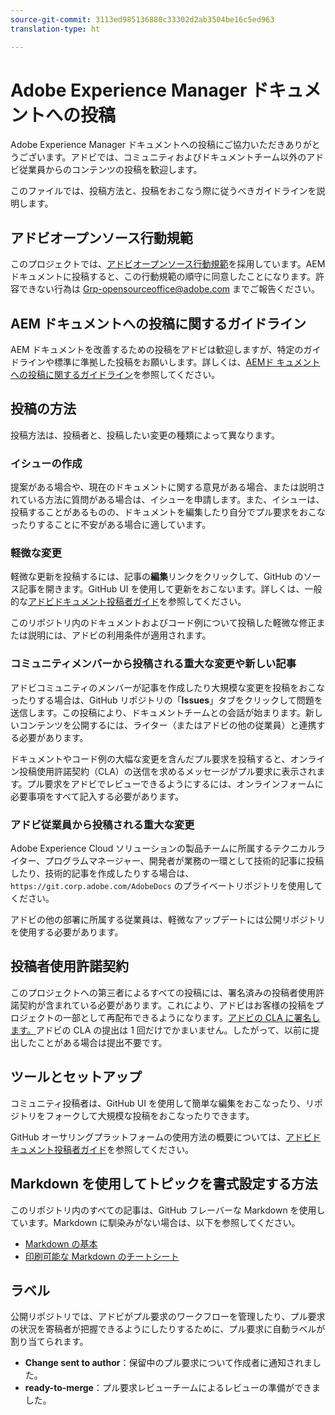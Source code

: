 ```yaml
---
source-git-commit: 3113ed985136880c33302d2ab3504be16c5ed963
translation-type: ht

---
```

# Adobe Experience Manager ドキュメントへの投稿

Adobe Experience Manager ドキュメントへの投稿にご協力いただきありがとうございます。アドビでは、コミュニティおよびドキュメントチーム以外のアドビ従業員からのコンテンツの投稿を歓迎します。

このファイルでは、投稿方法と、投稿をおこなう際に従うべきガイドラインを説明します。

## アドビオープンソース行動規範

このプロジェクトでは、[アドビオープンソース行動規範](code-of-conduct.md)を採用しています。AEM ドキュメントに投稿すると、この行動規範の順守に同意したことになります。許容できない行為は [Grp-opensourceoffice@adobe.com](mailto:Grp-opensourceoffice@adobe.com) までご報告ください。

## AEM ドキュメントへの投稿に関するガイドライン

AEM ドキュメントを改善するための投稿をアドビは歓迎しますが、特定のガイドラインや標準に準拠した投稿をお願いします。詳しくは、[AEMド キュメントへの投稿に関するガイドライン](guidelines.md)を参照してください。

## 投稿の方法

投稿方法は、投稿者と、投稿したい変更の種類によって異なります。

### イシューの作成

提案がある場合や、現在のドキュメントに関する意見がある場合、または説明されている方法に質問がある場合は、イシューを申請します。また、イシューは、投稿することがあるものの、ドキュメントを編集したり自分でプル要求をおこなったりすることに不安がある場合に適しています。

### 軽微な変更

軽微な更新を投稿するには、記事の&#x200B;**編集**&#x200B;リンクをクリックして、GitHub のソース記事を開きます。GitHub UI を使用して更新をおこないます。詳しくは、一般的な[アドビドキュメント投稿者ガイド](https://docs.adobe.com/help/en/contributor/contributor-guide/introduction.html)を参照してください。

このリポジトリ内のドキュメントおよびコード例について投稿した軽微な修正または説明には、アドビの利用条件が適用されます。

### コミュニティメンバーから投稿される重大な変更や新しい記事

アドビコミュニティのメンバーが記事を作成したり大規模な変更を投稿をおこなったりする場合は、GitHub リポジトリの「**Issues**」タブをクリックして問題を送信します。この投稿により、ドキュメントチームとの会話が始まります。新しいコンテンツを公開するには、ライター（またはアドビの他の従業員）と連携する必要があります。

ドキュメントやコード例の大幅な変更を含んだプル要求を投稿すると、オンライン投稿使用許諾契約（CLA）の送信を求めるメッセージがプル要求に表示されます。プル要求をアドビでレビューできるようにするには、オンラインフォームに必要事項をすべて記入する必要があります。

### アドビ従業員から投稿される重大な変更

Adobe Experience Cloud ソリューションの製品チームに所属するテクニカルライター、プログラムマネージャー、開発者が業務の一環として技術的記事に投稿したり、技術的記事を作成したりする場合は、`https://git.corp.adobe.com/AdobeDocs` のプライベートリポジトリを使用してください。

アドビの他の部署に所属する従業員は、軽微なアップデートには公開リポジトリを使用する必要があります。

## 投稿者使用許諾契約

このプロジェクトへの第三者によるすべての投稿には、署名済みの投稿者使用許諾契約が含まれている必要があります。これにより、アドビはお客様の投稿をプロジェクトの一部として再配布できるようになります。[アドビの CLA に署名します。](https://opensource.adobe.com/cla.html)アドビの CLA の提出は 1 回だけでかまいません。したがって、以前に提出したことがある場合は提出不要です。

## ツールとセットアップ

コミュニティ投稿者は、GitHub UI を使用して簡単な編集をおこなったり、リポジトリをフォークして大規模な投稿をおこなったりできます。

GitHub オーサリングプラットフォームの使用方法の概要については、[アドビドキュメント投稿者ガイド](https://docs.adobe.com/help/en/contributor/contributor-guide/introduction.html)を参照してください。

## Markdown を使用してトピックを書式設定する方法

このリポジトリ内のすべての記事は、GitHub フレーバーな Markdown を使用しています。Markdown に馴染みがない場合は、以下を参照してください。

* [Markdown の基本](https://help.github.com/articles/getting-started-with-writing-and-formatting-on-github/)
* [印刷可能な Markdown のチートシート](https://guides.github.com/pdfs/markdown-cheatsheet-online.pdf)

## ラベル

公開リポジトリでは、アドビがプル要求のワークフローを管理したり、プル要求の状況を寄稿者が把握できるようにしたりするために、プル要求に自動ラベルが割り当てられます。

* **Change sent to author**：保留中のプル要求について作成者に通知されました。
* **ready-to-merge**：プル要求レビューチームによるレビューの準備ができました。
